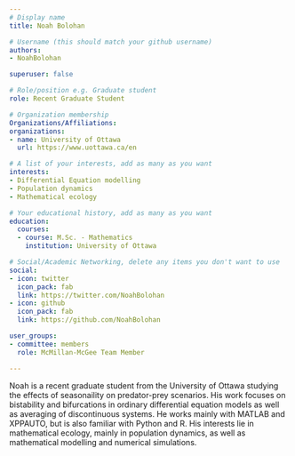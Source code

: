 ```yaml
---
# Display name
title: Noah Bolohan

# Username (this should match your github username)
authors:
- NoahBolohan

superuser: false

# Role/position e.g. Graduate student
role: Recent Graduate Student

# Organization membership
Organizations/Affiliations:
organizations:
- name: University of Ottawa
  url: https://www.uottawa.ca/en

# A list of your interests, add as many as you want
interests:
- Differential Equation modelling
- Population dynamics
- Mathematical ecology

# Your educational history, add as many as you want
education:
  courses:
  - course: M.Sc. - Mathematics
    institution: University of Ottawa

# Social/Academic Networking, delete any items you don't want to use
social:
- icon: twitter
  icon_pack: fab
  link: https://twitter.com/NoahBolohan
- icon: github
  icon_pack: fab
  link: https://github.com/NoahBolohan

user_groups:
- committee: members
  role: McMillan-McGee Team Member

---
```

Noah is a recent graduate student from the University of Ottawa studying the effects of seasonaility on predator-prey scenarios. His work focuses on bistability and bifurcations
in ordinary differential equation models as well as averaging of discontinuous systems. He works mainly with MATLAB and XPPAUTO, but is also familiar with Python and R. His
interests lie in mathematical ecology, mainly in population dynamics, as well as mathematical modelling and numerical simulations.
